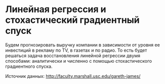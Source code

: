 # Линейная регрессия и стохастический градиентный спуск
Будем прогнозировать выручку компании в зависимости от уровня ее инвестиций в рекламу по TV, в газетах и по радио. То есть будет решаться задача восстановления линейной регрессии двумя способами: аналитически и численно с помощью стохастического градиентного спуска.

Источник данных: http://faculty.marshall.usc.edu/gareth-james/
